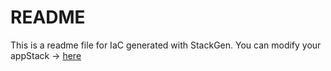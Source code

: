 # README
This is a readme file for IaC generated with StackGen.
You can modify your appStack -> [here](http://main.dev.stackgen.com/appstacks/76a0952b-20e5-4c72-a1e7-82656f4ca805)
